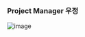 ### Project Manager 우정
![image](https://user-images.githubusercontent.com/29038531/68096598-1be5d300-fef5-11e9-94ac-3bd2100012b4.png)

